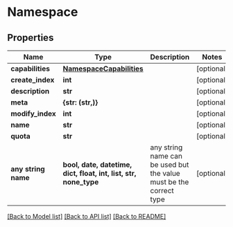 # Namespace


## Properties
Name | Type | Description | Notes
------------ | ------------- | ------------- | -------------
**capabilities** | [**NamespaceCapabilities**](NamespaceCapabilities.md) |  | [optional] 
**create_index** | **int** |  | [optional] 
**description** | **str** |  | [optional] 
**meta** | **{str: (str,)}** |  | [optional] 
**modify_index** | **int** |  | [optional] 
**name** | **str** |  | [optional] 
**quota** | **str** |  | [optional] 
**any string name** | **bool, date, datetime, dict, float, int, list, str, none_type** | any string name can be used but the value must be the correct type | [optional]

[[Back to Model list]](../README.md#documentation-for-models) [[Back to API list]](../README.md#documentation-for-api-endpoints) [[Back to README]](../README.md)


